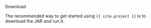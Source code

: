 <div id="download-widget">
    <div class="row-fluid download-widget--container">
        <div class="download-widget--header js-item-dropdown-widget--wrapper">
            <div class="download-widget--title">
Download
            </div>
        <div data-download-widget-controls style="display: inline-block"></div>
    </div>
    <div class="download-widget--body">
        <p>The recommended way to get started using <code>{{ site.project }}</code> is to download the JAR and run it.
        </p>
        <div class="js-download-maven-widget"></div>
        </div>
    </div>
</div>
